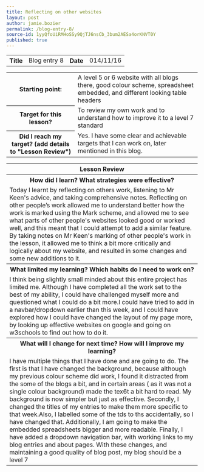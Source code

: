 ```yaml
---
title: Reflecting on other websites	
layout: post
author: jamie.bozier
permalink: /blog-entry-8/
source-id: 1yyQfoUiRMHoSSy9QjTJ6nsCb_3bum2AESa4orKNVT0Y
published: true
---
```

<table>
  <tr>
    <th>Title</th>
    <td>Blog entry 8</td>
    <th>Date</th>
    <td>014/11/16</td>
  </tr>
</table>


<table>
  <tr>
    <th>Starting point:</th>
    <td>A level 5 or 6 website with all blogs there, good colour scheme, spreadsheet embedded, and different looking table headers</td>
  </tr>
  <tr>
    <th>Target for this lesson?</th>
    <td>To review my own work and to understand how to improve it to a level 7 standard</td>
  </tr>
  <tr>
    <th>Did I reach my target? 
(add details to "Lesson Review")</th>
    <td> Yes. I have some clear and achievable targets that I can work on, later mentioned in this blog.</td>
  </tr>
</table>


<table>
  <tr>
    <th>Lesson Review</th>
  </tr>
  <tr>
    <th>How did I learn? What strategies were effective? </th>
  </tr>
  <tr>
    <td>Today I learnt by reflecting on others work, listening to Mr Keen's advice, and taking comprehensive notes. Reflecting on other people’s work allowed me to understand better how the work is marked using the Mark scheme, and allowed me to see what parts of other people's websites looked good or worked well, and this meant that I could attempt to add a similar feature. By taking notes on Mr Keen's marking of other people's work in the lesson, it allowed me to think a bit more critically and logically about my website, and resulted in some changes and some new additions to it.</td>
  </tr>
  <tr>
    <th>What limited my learning? Which habits do I need to work on? </th>
  </tr>
  <tr>
    <td>I think being slightly small minded about this entire project has limited me. Although I have completed all the work set to the best of my ability, I could have challenged myself more and questioned what I could do a bit more.I could have tried to add in a navbar/dropdown earlier than this week, and I could have explored how I could have changed the layout of my page more, by looking up effective websites on google and going on w3schools to find out how to do it.
</td>
  </tr>
  <tr>
    <th>What will I change for next time? How will I improve my learning?</th>
  </tr>
  <tr>
    <td>I have multiple things that I have done and are going to do. The first is that I have changed the background, because although my previous colour scheme did work, I found it distracted from the some of the blogs a bit, and in certain areas ( as it was not a single colour background) made the  tex6t a bit hard to read. My background is now simpler but just as effective. Secondly, I changed the titles of my entries to make them more specific to that week.Also, I labelled some of the tds to ths accidentally, so I have changed that. Additionally, I am going to make the embedded spreadsheets bigger and more readable. Finally, I have added a dropdown navigation bar, with working links to my blog entries and about pages. With these changes, and maintaining a good quality of blog post, my blog should be a level 7</td>
  </tr>
</table>


 

